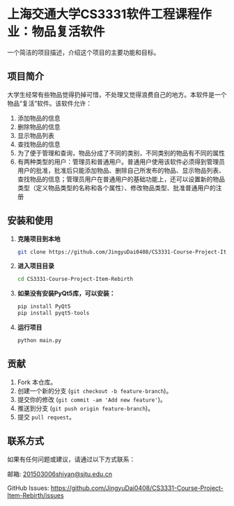 # 上海交通大学CS3331软件工程课程作业：物品复活软件

一个简洁的项目描述，介绍这个项目的主要功能和目标。

## 项目简介

大学生经常有些物品觉得扔掉可惜，不处理又觉得浪费自己的地方。本软件是一个物品“复活”软件。该软件允许：

1. 添加物品的信息
2. 删除物品的信息
3. 显示物品列表
4. 查找物品的信息
5. 为了便于管理和查询，物品分成了不同的类别，不同类别的物品有不同的属性
6. 有两种类型的用户：管理员和普通用户。普通用户使用该软件必须得到管理员用户的批准，批准后只能添加物品、删除自己所发布的物品、显示物品列表、查找物品的信息；管理员用户在普通用户的基础功能上，还可以设置新的物品类型（定义物品类型的名称和各个属性）、修改物品类型、批准普通用户的注册

## 安装和使用

1. **克隆项目到本地**

   ```bash
   git clone https://github.com/JingyuDai0408/CS3331-Course-Project-Item-Rebirth.git
   ```
2. **进入项目目录**
   ```bash
   cd CS3331-Course-Project-Item-Rebirth
   ```
3. **如果没有安装PyQt5库，可以安装：**
   ```bash
   pip install PyQt5
   pip install pyqt5-tools
   ```
4. **运行项目**
   ```bash
   python main.py
   ```
## 贡献
1. Fork 本仓库。
2. 创建一个新的分支 (`git checkout -b feature-branch`)。
3. 提交你的修改 (`git commit -am 'Add new feature'`)。
4. 推送到分支 (`git push origin feature-branch`)。
5. 提交 `pull request`。

## 联系方式
如果有任何问题或建议，请通过以下方式联系：

邮箱: 201503006shiyan@sjtu.edu.cn

GitHub Issues: https://github.com/JingyuDai0408/CS3331-Course-Project-Item-Rebirth/issues
   
